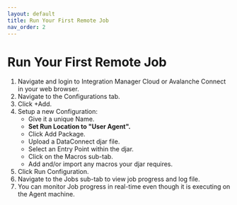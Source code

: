 ```yaml
---
layout: default
title: Run Your First Remote Job
nav_order: 2
---
```

# Run Your First Remote Job

1. Navigate and login to Integration Manager Cloud or Avalanche Connect in your web browser.
2. Navigate to the Configurations tab.
3. Click +Add.
4. Setup a new Configuration:
   * Give it a unique Name.
   * <b>Set Run Location to "User Agent".</b>
   * Click Add Package.
   * Upload a DataConnect djar file.
   * Select an Entry Point within the djar.
   * Click on the Macros sub-tab.
   * Add and/or import any macros your djar requires.
5. Click Run Configuration.
6. Navigate to the Jobs sub-tab to view job progress and log file.
7. You can monitor Job progress in real-time even though it is executing on the Agent machine.